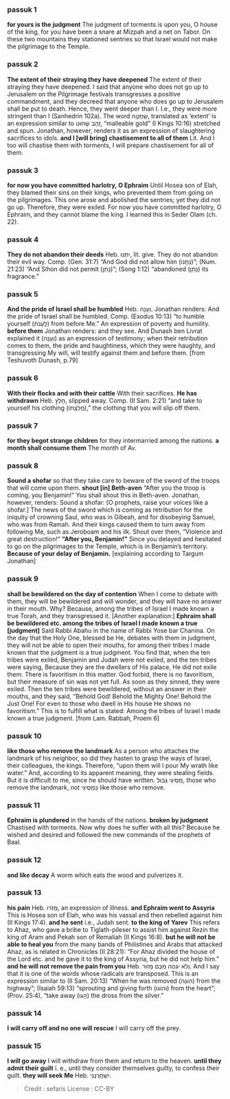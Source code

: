 
### passuk 1
<b>for yours is the judgment</b> The judgment of torments is upon you, O house of the king, for you have been a snare at Mizpah and a net on Tabor. On these two mountains they stationed sentries so that Israel would not make the pilgrimage to the Temple.

### passuk 2
<b>The extent of their straying they have deepened</b> The extent of their straying they have deepened. I said that anyone who does not go up to Jerusalem on the Pilgrimage festivals transgresses a positive commandment, and they decreed that anyone who does go up to Jerusalem shall be put to death. Hence, they went deeper than I. I.e., they were more stringent than I (Sanhedrin 102a). The word שַחֲטָה, translated as ‘extent’ is an expression similar to זָהָב שָׁחוּט, “malleable gold” (I Kings 10:16) stretched and spun. Jonathan, however, renders it as an expression of slaughtering sacrifices to idols.
<b>and I [will bring] chastisement to all of them</b> Lit. And I too will chastise them with torments, I will prepare chastisement for all of them.

### passuk 3
<b>for now you have committed harlotry, O Ephraim</b> Until Hosea son of Elah, they blamed their sins on their kings, who prevented them from going on the pilgrimages. This one arose and abolished the sentries; yet they did not go up. Therefore, they were exiled. For now you have committed harlotry, O Ephraim, and they cannot blame the king. I learned this in Seder Olam (ch. 22).

### passuk 4
<b>They do not abandon their deeds</b> Heb. יִתְּנוּ, lit. give. They do not abandon their evil way. Comp. (Gen. 31:7) “And God did not allow him (נְתָנוֹ)”; (Num. 21:23) “And Sihon did not permit (נָתַן)”; (Song 1:12) “abandoned (נָתַן) its fragrance.”

### passuk 5
<b>And the pride of Israel shall be humbled</b> Heb. וְעָנָה. Jonathan renders: And the pride of Israel shall be humbled. Comp. (Exodus 10:13) “to humble yourself (לֵעָנֹת) from before Me.” An expression of poverty and humility.
<b>before them</b> Jonathan renders: and they see. And Dunash ben Livrat explained it (וְעָנָה) as an expression of testimony; when their retribution comes to them, the pride and haughtiness, which they were haughty, and transgressing My will, will testify against them and before them. [from Teshuvoth Dunash, p.79]

### passuk 6
<b>With their flocks and with their cattle</b> With their sacrifices.
<b>He has withdrawn</b> Heb. חָלַץ, slipped away. Comp. (II Sam. 2:21) “and take to yourself his clothing (חֲלִצָתוֹ),” the clothing that you will slip off them.

### passuk 7
<b>for they begot strange children</b> for they intermarried among the nations.
<b>a month shall consume them</b> The month of Av.

### passuk 8
<b>Sound a shofar</b> so that they take care to beware of the sword of the troops that will come upon them.
<b>shout [in] Beth-aven</b> “After you the troop is coming, you Benjamin!” You shall shout this in Beth-aven. Jonathan, however, renders: Sound a shofar: [O prophets, raise your voices like a shofar.] The news of the sword which is coming as retribution for the iniquity of crowning Saul, who was in Gibeah, and for disobeying Samuel, who was from Ramah. And their kings caused them to turn away from following Me, such as Jeroboam and his ilk. Shout over them, “Violence and great destruction!”
<b>“After you, Benjamin!”</b> Since you delayed and hesitated to go on the pilgrimages to the Temple, which is in Benjamin’s territory.
<b>Because of your delay of Benjamin.</b> [explaining according to Targum Jonathan]

### passuk 9
<b>shall be bewildered on the day of contention</b> When I come to debate with them, they will be bewildered and will wonder, and they will have no answer in their mouth. Why? Because, among the tribes of Israel I made known a true Torah, and they transgressed it. [Another explanation:]
<b>Ephraim shall be bewildered etc. among the tribes of Israel I made known a true [judgment]</b> Said Rabbi Abahu in the name of Rabbi Yose bar Chanina. On the day that the Holy One, blessed be He, debates with them in judgment, they will not be able to open their mouths, for among their tribes I made known that the judgment is a true judgment. You find that, when the ten tribes were exiled, Benjamin and Judah were not exiled, and the ten tribes were saying, Because they are the dwellers of His palace, He did not exile them. There is favoritism in this matter. God forbid, there is no favoritism, but their measure of sin was not yet full. As soon as they sinned, they were exiled. Then the ten tribes were bewildered, without an answer in their mouths, and they said, “Behold God! Behold the Mighty One! Behold the Just One! For even to those who dwell in His house He shows no favoritism.” This is to fulfill what is stated: Among the tribes of Israel I made known a true judgment. [from Lam. Rabbah, Proem 6]

### passuk 10
<b>like those who remove the landmark</b> As a person who attaches the landmark of his neighbor, so did they hasten to grasp the ways of Israel, their colleagues, the kings. Therefore, “upon them will I pour My wrath like water.” And, according to its apparent meaning, they were stealing fields. But it is difficult to me, since he should have written. מַסִיגֵי גְבוּל, those who remove the landmark, not כְּמַסִיגֵי like those who remove.

### passuk 11
<b>Ephraim is plundered</b> in the hands of the nations.
<b>broken by judgment</b> Chastised with torments. Now why does he suffer with all this? Because he wished and desired and followed the new commands of the prophets of Baal.

### passuk 12
<b>and like decay</b> A worm which eats the wood and pulverizes it.

### passuk 13
<b>his pain</b> Heb. מְזֹרוֹ, an expression of illness.
<b>and Ephraim went to Assyria</b> This is Hosea son of Elah, who was his vassal and then rebelled against him (II Kings 17:4).
<b>and he sent</b> i.e., Judah sent.
<b>to the king of Yarev</b> This refers to Ahaz, who gave a bribe to Tiglath-pileser to assist him against Rezin the king of Aram and Pekah son of Remaliah (II Kings 16:8).
<b>but he will not be able to heal you</b> from the many bands of Philistines and Arabs that attacked Ahaz, as is related in Chronicles (II 28:21): “For Ahaz divided the house of the Lord etc. and he gave it to the king of Assyria, but he did not help him.”
<b>and he will not remove the pain from you</b> Heb. וְלֹא יִגְהֶה מִכֶּם מָזוֹר. And I say that it is one of the words whose radicals are transposed. This is an expression similar to (II Sam. 20:13) “When he was removed (הוֹגָה) from the highway”; (Isaiah 59:13) “sprouting and giving forth (והוֹגוֹ) from the heart”; (Prov. 25:4), “take away (הָגוֹ) the dross from the silver.”

### passuk 14
<b>I will carry off and no one will rescue</b> I will carry off the prey.

### passuk 15
<b>I will go away</b> I will withdraw from them and return to the heaven.
<b>until they admit their guilt</b> i. e., until they consider themselves guilty, to confess their guilt.
<b>they will seek Me</b> Heb. יִשַׁחֲרֻנְנִי.

>Credit : sefaris
>License : CC-BY